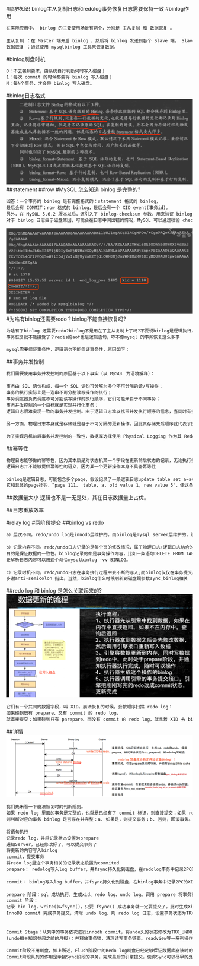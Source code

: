 #临界知识
binlog主从复制日志和redolog事务恢复日志需要保持一致
#binlog作用
```asp
在实际应用中， binlog 的主要使用场景有两个，分别是 主从复制 和 数据恢复 。

主从复制 ：在 Master 端开启 binlog ，然后将 binlog 发送到各个 Slave 端， Slave 端重放 binlog 从而达到主从数据一致。
数据恢复 ：通过使用 mysqlbinlog 工具来恢复数据。
```
#binlog刷盘时机
```asp
0：不去强制要求，由系统自行判断何时写入磁盘；
1：每次 commit 的时候都要将 binlog 写入磁盘；
N：每N个事务，才会将 binlog 写入磁盘。
```
#binlog日志格式
![](.z_9_mysql_00_binlog_两阶段提交_逻辑日志_images/7b2ea27c.png)
##statement
##row
#MySQL 怎么知道 binlog 是完整的?
```asp
回答：一个事务的 binlog 是有完整格式的：statement 格式的 binlog，
最后会有 COMMIT；row 格式的 binlog，最后会有一个 XID event(事务id)。
另外，在 MySQL 5.6.2 版本以后，还引入了 binlog-checksum 参数，用来验证 binlog 内容的正确性。
对于 binlog 日志由于磁盘原因，可能会在日志中间出错的情况，MySQL 可以通过校验 checksum 的结果来发现。所以，MySQL 还是有办法验证事务 binlog 的完整性的。
```
![](.z_9_mysql_00_binlog_relaylog_两阶段提交_逻辑日志_images/6b5a3dcd.png)
#为啥有binlog还需要redo？binlog不能直接恢复吗?
```asp
为啥有了binlog 还需要redo?binlog不是用在了主从复制上了吗?不要说binlog是逻辑执行，为啥主从复制就可以接受逻辑语句，
事务恢复就不能接受了？redis的aof也是逻辑语句，咋不像mysql 的事务恢复这么多事

mysql需要保证事务性，逻辑语句不能保证事务性，原因如下：
```
[](https://spongecaptain.cool/post/database/logicalandphicallog/#21-%E4%BA%8B%E5%8A%A1%E5%B9%B6%E5%8F%91%E6%8E%A7%E5%88%B6)
[](https://time.geekbang.org/column/article/73161)
##事务并发控制
```asp
我们需要使用事务并发控制的原因基于以下事实（以 MySQL 为语境解释）：

事务由 SQL 语句构成，每一个 SQL 语句可分解为多个不可分隔的读/写操作；
事务的执行实际上是一连串不可分割读写操作的执行；
事务调度器负责调度不可分割读写操作的执行顺序，它们可能来自于不同事务；
事务并发控制的一个目标就是实现并行化事务；
逻辑日志很难实现一致的事务并发控制。由于逻辑日志难以携带并发执行顺序的信息，当同时有多个事务产生更新操作时，数据库内部会将这些操作调度为串行化序列执行，需要机制来保障每次回放操作的执行顺序与调度产生的顺序一致。

另一方面，物理日志本身就是存储就是基于不可分隔的更新操作，因此其存储先后顺序就代表了执行器的调度顺序。而且由于很容易判断两个 page 是否是同一个 page，如果不是，完全可以安全并行地并行执行。

为了实现宕机前后事务并发控制的一致性，数据库选择使用 Physical Logging 作为其 Redo Log。
```
##幂等性
```asp
物理日志能够做的幂等性，因为其本质是对状态机某一个字段在更新前后状态的记录，无论执行多少次，最终得到的状态总是相同的。
逻辑日志并不能够提供幂等性的语义，因为某一个更新操作本身不具备幂等性

binlog是逻辑日志，可能包含多个page，假设记录了一条逻辑日志update table set a=a+1;多次重放后结果一定是有问题的。如果是redo log，
它和具体的page挂钩，“page 111， table, a, old value 1, new value 5"，像这条物理日志不论重放多少次，a的值结果不会有问题
```
##数据量大小
逻辑也不是一无是处，其在日志数据量上占优。

##日志重放效率

#relay log
#两阶段提交
[](https://blog.csdn.net/luis_ora/article/details/82663263)
##binlog vs redo 
```asp
a）层次不同。redo/undo log是innodb层维护的，而binlog是mysql server层维护的，跟采用何种引擎没有关系，记录的是所有引擎的更新操作的日志记录。

b）记录内容不同。redo/undo日志记录的是每个页的修改情况，属于物理日志+逻辑日志结合的方式（redo log物理到页，页内采用逻辑日志，undo log采用的是逻辑日志），
目的是保证数据的一致性。binlog记录的都是事务操作内容，比如一条语句DELETE FROM TABLE WHERE i > 1之类的，不管采用的是什么引擎，当然格式是二进制的，
要解析日志内容可以用这个命令mysqlbinlog -vv BINLOG。

c）记录时机不同。redo/undo日志在事务执行过程中会不断的写入;而binlog仅仅在事务提交后才写入到日志，之前描述有误，binlog是在事务最终commit前写入的，
多谢anti-semicolon 指出。当然，binlog什么时候刷新到磁盘跟参数sync_binlog相关

```
##redo log 和 binlog 是怎么关联起来的?
![](.z_9_mysql_00_binlog_两阶段提交_逻辑日志_images/23b3ec96.png)
```asp
它们有一个共同的数据字段，叫 XID。崩溃恢复的时候，会按顺序扫描 redo log：
如果碰到既有 prepare、又有 commit 的 redo log，
就直接提交；如果碰到只有 parepare、而没有 commit 的 redo log，就拿着 XID 去 binlog 找对应的事务。


```
##详情
[](https://jishuin.proginn.com/p/763bfbd67abc)
![](.z_9_mysql_00_binlog_relaylog_两阶段提交_逻辑日志_images/8d68293e.png)
[](https://xie.infoq.cn/article/a0524f9df0d1b9fff8b0af42f)
[](https://www.dazhuanlan.com/lesliealga/topics/1454752)
[](http://mysql.taobao.org/monthly/2018/12/04/)
[](http://mysql.taobao.org/monthly/2015/12/01/)
[](http://keithlan.github.io/2018/07/24/mysql_group_commit/)
```asp
我们先来看一下崩溃恢复时的判断规则。
如果 redo log 里面的事务是完整的，也就是已经有了 commit 标识，则直接提交；如果 redo log 里面的事务只有完整的 prepare，
则判断对应的事务 binlog 是否存在并完整：a. 如果是，则提交事务；b. 否则，回滚事务。

将语句执行
记录redo log，并将记录状态设置为prepare
通知Server，已经修改好了，可以提交事务了
将更新的内容写入binlog
commit，提交事务
将redo log里这个事务相关的记录状态设置为commited
prepare： redolog写入log buffer，并fsync持久化到磁盘，在redolog事务中记录2PC的XID，在redolog事务打上prepare标识

commit： binlog写入log buffer，并fsync持久化到磁盘，在binlog事务中记录2PC的XID，同时在redolog事务打上commit标识 其中，prepare和commit阶段所提到的“事务”，都是指内部XA事务，即2PC

prepare 阶段：sql 成功执行，生成xid、redo log、undo log。调用 prepare 将事务状态设为 TRX_PREPARED，并将 redo log、undo log 刷磁盘
commit 阶段：
记录 bin log，write()&fsync()，只要 fsync() 成功事务就一定要提交了，此时生成Xid_log_event，失败调用ha_rollback_trans回滚。
InnoDB commit 完成事务提交，清除 undo log、刷 redo log 日志，设置事务状态为TRX_NOT_STARTED


Commit Stage：队列中的事务依次进行innodb commit，将undo头的状态修改为TRX_UNDO_CACHED/TRX_UNDO_TO_FREE/TRX_UNDO_TO_PURGE任意一种 
(undo相关知识参阅之前的月报)；并释放事务锁，清理读写事务链表、readview等一系列操作。每个事务在commit阶段也会去更新事务页的binlog位点。

Commit阶段不用刷盘，如上所述，Flush阶段中的Redo log刷盘已经足够保证数据库崩溃时的数据安全了
Commit阶段队列的作用是承接Sync阶段的事务，完成最后的引擎提交，使得Sync可以尽早的处理下一组事务，最大化组提交的效率
```

